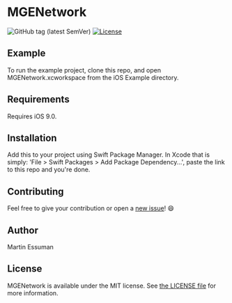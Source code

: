 # MGENetwork

![GitHub tag (latest SemVer)](https://img.shields.io/github/v/tag/martin-e91/MGENetwork)
[![License](https://img.shields.io/github/license/martin-e91/MGENetwork)](LICENSE)

## Example

To run the example project, clone this repo, and open MGENetwork.xcworkspace from the iOS Example directory.

## Requirements
Requires iOS 9.0.

## Installation

Add this to your project using Swift Package Manager. 
In Xcode that is simply: 'File > Swift Packages > Add Package Dependency...', paste the link to this repo and you're done. 

## Contributing 

Feel free to give your contribution or open a <a href="https://github.com/martin-e91/MGENetwork/issues/new/choose">new issue</a>! 😄

## Author

Martin Essuman

## License

MGENetwork is available under the MIT license. See [the LICENSE file](LICENSE) for more information.
